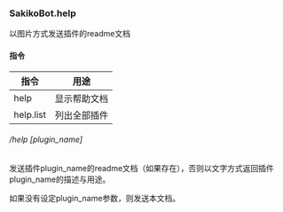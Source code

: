 ### SakikoBot.help

以图片方式发送插件的readme文档

#### 指令

|指令|用途|
|---|---|
|help|显示帮助文档|
|help.list|列出全部插件|

###### /help [plugin_name]

发送插件plugin_name的readme文档（如果存在），否则以文字方式返回插件plugin_name的描述与用途。

如果没有设定plugin_name参数，则发送本文档。

